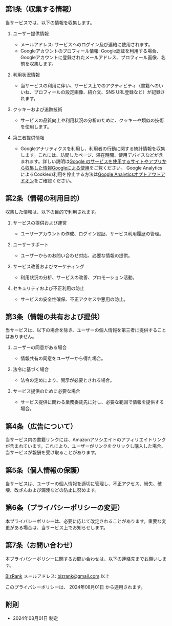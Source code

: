 ## 第1条（収集する情報）

当サービスでは、以下の情報を収集します。

1. ユーザー提供情報
   - メールアドレス: サービスへのログイン及び連絡に使用されます。
   - Googleアカウントのプロフィール情報: Google認証を利用する場合、Googleアカウントに登録されたメールアドレス、プロフィール画像、名前を収集します。

1. 利用状況情報
    - 当サービスの利用に伴い、サービス上でのアクティビティ（書籍へのいいね、プロフィールの設定画像、紹介文、SNS URL登録など）が記録されます。

1. クッキーおよび追跡技術
    - サービスの品質向上や利用状況の分析のために、クッキーや類似の技術を使用します。

1. 第三者提供情報
    - Googleアナリティクスを利用し、利用者の行動に関する統計情報を収集します。これには、訪問したページ、滞在時間、使用デバイスなどが含まれます。詳しい説明は[Google のサービスを使用するサイトやアプリから収集した情報Googleによる使用](https://policies.google.com/technologies/ads?gl=jp)をご覧ください。
Google AnalyticsによるCookieの利用を停止する方法は[Google Analyticsオプトアウトアドオン](https://tools.google.com/dlpage/gaoptout?hl=ja)をご確認ください。

## 第2条（情報の利用目的）

収集した情報は、以下の目的で利用されます。

1. サービスの提供および運営
   - ユーザーアカウントの作成、ログイン認証、サービス利用履歴の管理。

1. ユーザーサポート
   - ユーザーからのお問い合わせ対応、必要な情報の提供。

1. サービス改善およびマーケティング
   - 利用状況の分析、サービスの改善、プロモーション活動。

1. セキュリティおよび不正利用の防止
   - サービスの安全性確保、不正アクセスや悪用の防止。

## 第3条（情報の共有および提供）

当サービスは、以下の場合を除き、ユーザーの個人情報を第三者に提供することはありません。

1. ユーザーの同意がある場合
    - 情報共有の同意をユーザーから得た場合。

1. 法令に基づく場合
    - 法令の定めにより、開示が必要とされる場合。

1. サービス提供のために必要な場合
    - サービス提供に関わる業務委託先に対し、必要な範囲で情報を提供する場合。

## 第4条（広告について）
当サービス内の書籍リンクには、Amazonアソシエイトのアフィリエイトリンクが含まれています。これにより、ユーザーがリンクをクリックし購入した場合、当サービスが報酬を受け取ることがあります。

## 第5条（個人情報の保護）

当サービスは、ユーザーの個人情報を適切に管理し、不正アクセス、紛失、破壊、改ざんおよび漏洩などの防止に努めます。

## 第6条（プライバシーポリシーの変更）

本プライバシーポリシーは、必要に応じて改定されることがあります。重要な変更がある場合は、当サービス上でお知らせします。

## 第7条（お問い合わせ）

本プライバシーポリシーに関するお問い合わせは、以下の連絡先までお願いします。

[BizRank](/)
メールアドレス: bizrank@gmail.com
以上

このプライバシーポリシーは、 2024年08月01日 から適用されます。

## 附則

- 2024年08月01日 制定